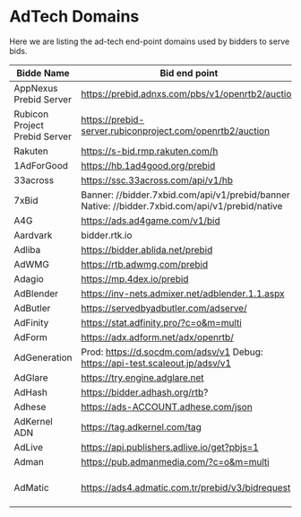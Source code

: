 # AdTech Domains

Here we are listing the ad-tech end-point domains used by bidders to serve bids.

Bidde Name | Bid end point | User-sync end point |
------------ | ------------- | -------------
AppNexus Prebid Server | https://prebid.adnxs.com/pbs/v1/openrtb2/auction | https://prebid.adnxs.com/pbs/v1/cookie_sync |
Rubicon Project Prebid Server | https://prebid-server.rubiconproject.com/openrtb2/auction | https://prebid-server.rubiconproject.com/cookie_sync |
Rakuten | https://s-bid.rmp.rakuten.com/h | |
1AdForGood | https://hb.1ad4good.org/prebid | |
33across | https://ssc.33across.com/api/v1/hb | https://ssc-cms.33across.com/ps/?m=xch&rt=html&ru=deb |
7xBid | Banner: //bidder.7xbid.com/api/v1/prebid/banner Native: //bidder.7xbid.com/api/v1/prebid/native | //bidder.7xbid.com/api/v1/cookie/gen |
A4G | https://ads.ad4game.com/v1/bid | |
Aardvark | bidder.rtk.io | sync.rtk.io |
Adliba | https://bidder.ablida.net/prebid | |
AdWMG | https://rtb.adwmg.com/prebid | https://rtb.adwmg.com/cphb.html? |
Adagio | https://mp.4dex.io/prebid | |
AdBlender | https://inv-nets.admixer.net/adblender.1.1.aspx | |
AdButler | https://servedbyadbutler.com/adserve/ | |
AdFinity | https://stat.adfinity.pro/?c=o&m=multi | https://stat.adfinity.pro/?c=o&m=cookie |
AdForm | https://adx.adform.net/adx/openrtb/ | |
AdGeneration | Prod: https://d.socdm.com/adsv/v1 Debug: https://api-test.scaleout.jp/adsv/v1 | |
AdGlare | https://try.engine.adglare.net | |
AdHash | https://bidder.adhash.org/rtb? | |
Adhese | https://ads-ACCOUNT.adhese.com/json | https://user-sync.adhese.com/iframe/user_sync.html |
AdKernel ADN | https://tag.adkernel.com/tag | |
AdLive | https://api.publishers.adlive.io/get?pbjs=1 | |
Adman | https://pub.admanmedia.com/?c=o&m=multi | https://pub.admanmedia.com/?c=o&m=sync |
AdMatic | https://ads4.admatic.com.tr/prebid/v3/bidrequest | iframe: https://ads4.admatic.com.tr/prebid/static/usersync/v3/async_usersync.html image: https://ads5.admatic.com.tr/prebid/v3/bidrequest/usersync |

